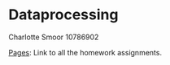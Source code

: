 # Dataprocessing
Charlotte Smoor 
10786902

[Pages](https://github.com/CharlotteSmoor/Dataprocessing/tree/master/Homework): Link to all the homework assignments.
